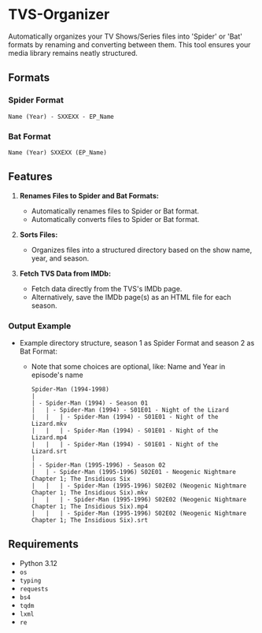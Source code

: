 # TVS-Organizer
Automatically organizes your TV Shows/Series files into 'Spider' or 'Bat' formats by renaming and converting between them. This tool ensures your media library remains neatly structured.

## Formats
### Spider Format
```
Name (Year) - SXXEXX - EP_Name
```

### Bat Format
```
Name (Year) SXXEXX (EP_Name)
```

## Features

1. **Renames Files to Spider and Bat Formats:**
    - Automatically renames files to Spider or Bat format.
    - Automatically converts files to Spider or Bat format.

2. **Sorts Files:**
    - Organizes files into a structured directory based on the show name, year, and season.
  
3. **Fetch TVS Data from IMDb:**
    - Fetch data directly from the TVS's IMDb page.
    - Alternatively, save the IMDb page(s) as an HTML file for each season.

### Output Example

- Example directory structure, season 1 as Spider Format and season 2 as Bat Format:
  - Note that some choices are optional, like: Name and Year in episode's name
    
    ```
    Spider-Man (1994-1998)
    |
    | - Spider-Man (1994) - Season 01
    |   | - Spider-Man (1994) - S01E01 - Night of the Lizard
    |   |   | - Spider-Man (1994) - S01E01 - Night of the Lizard.mkv
    |   |   | - Spider-Man (1994) - S01E01 - Night of the Lizard.mp4
    |   |   | - Spider-Man (1994) - S01E01 - Night of the Lizard.srt
    |
    | - Spider-Man (1995-1996) - Season 02
    |   | - Spider-Man (1995-1996) S02E01 - Neogenic Nightmare Chapter 1; The Insidious Six
    |   |   | - Spider-Man (1995-1996) S02E02 (Neogenic Nightmare Chapter 1; The Insidious Six).mkv
    |   |   | - Spider-Man (1995-1996) S02E02 (Neogenic Nightmare Chapter 1; The Insidious Six).mp4
    |   |   | - Spider-Man (1995-1996) S02E02 (Neogenic Nightmare Chapter 1; The Insidious Six).srt
    ```
    
## Requirements

- Python 3.12
- `os`
- `typing`
- `requests`
- `bs4`
- `tqdm`
- `lxml`
- `re`
